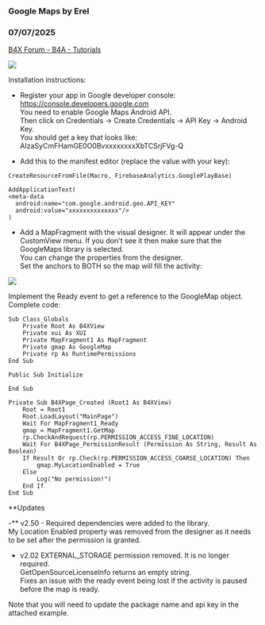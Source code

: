 ### Google Maps by Erel
### 07/07/2025
[B4X Forum - B4A - Tutorials](https://www.b4x.com/android/forum/threads/63930/)

![](https://www.b4x.com/android/forum/attachments/41895)  
  
  
Installation instructions:  
  
- Register your app in Google developer console: <https://console.developers.google.com>  
You need to enable Google Maps Android API.  
Then click on Credentials -> Create Credentials -> API Key -> Android Key.  
You should get a key that looks like: AIzaSyCmFHamGE0O0BvxxxxxxxxXbTCSrjFVg-Q  
  
- Add this to the manifest editor (replace the value with your key):  

```B4X
CreateResourceFromFile(Macro, FirebaseAnalytics.GooglePlayBase)  
  
AddApplicationText(  
<meta-data  
  android:name="com.google.android.geo.API_KEY"  
  android:value="xxxxxxxxxxxxxx"/>  
)
```

  
  
  
- Add a MapFragment with the visual designer. It will appear under the CustomView menu. If you don't see it then make sure that the GoogleMaps library is selected.  
You can change the properties from the designer.  
Set the anchors to BOTH so the map will fill the activity:  
  
![](https://www.b4x.com/basic4android/images/SS-2016-02-24_12.13.18.png)  
  
  
Implement the Ready event to get a reference to the GoogleMap object.  
Complete code:  

```B4X
Sub Class_Globals  
    Private Root As B4XView  
    Private xui As XUI  
    Private MapFragment1 As MapFragment  
    Private gmap As GoogleMap  
    Private rp As RuntimePermissions  
End Sub  
  
Public Sub Initialize  
      
End Sub  
  
Private Sub B4XPage_Created (Root1 As B4XView)  
    Root = Root1  
    Root.LoadLayout("MainPage")  
    Wait For MapFragment1_Ready  
    gmap = MapFragment1.GetMap  
    rp.CheckAndRequest(rp.PERMISSION_ACCESS_FINE_LOCATION)  
    Wait For B4XPage_PermissionResult (Permission As String, Result As Boolean)  
    If Result Or rp.Check(rp.PERMISSION_ACCESS_COARSE_LOCATION) Then  
        gmap.MyLocationEnabled = True  
    Else  
        Log("No permission!")  
    End If  
End Sub
```

  
  
  
**Updates  
  
-** v2.50 - Required dependencies were added to the library.  
 My Location Enabled property was removed from the designer as it needs to be set after the permission is granted.  
- v2.02 EXTERNAL\_STORAGE permission removed. It is no longer required.  
GetOpenSourceLicenseInfo returns an empty string.  
Fixes an issue with the ready event being lost if the activity is paused before the map is ready.  
  
Note that you will need to update the package name and api key in the attached example.